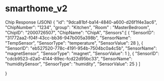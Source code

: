 # smarthome_v2

Chip Response (JSON)
{
    "id": "9dca81bf-ba14-4840-a600-d26f1f4e3ac6",
    "ChipNumber": "1234",
    "group": "Kitchen",
    "Room" : "MasterBedroom",
    "ChipID": "2000726507",
    "ChipName": "ChipA",
    "Sensors":[
            {
            "SensorID": "31772aa2-f04f-43cc-bb36-947b005a398b",
             "SensorName": "TempSensor",
             "SensorType": "temperature",
             "SensorValue": 28
            },
            {
            "SensorID": "eb527520-778c-4191-954b-7504bc0a4c5b",
            "SensorName": "magnetSensor",
            "SensorType": "magnet",
            "SensorValue": 1
                },
            {
            "SensorID": "cdcb9523-d2a0-4144-89ec-fcd22d95bc33",
            "SensorName": "humiditySensor",
            "SensorType": "humidity",
            "SensorValue": 25
                    }
    ]
    
   

}
